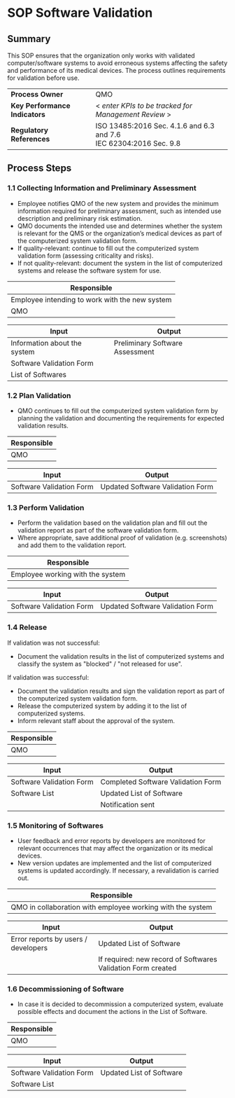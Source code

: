 # SOP Software Validation

## Summary

This SOP ensures that the organization only works with validated computer/software systems to avoid erroneous
systems affecting the safety and performance of its medical devices. The process outlines requirements for
validation before use.

|                           |                                                                      |
|---------------------------|----------------------------------------------------------------------|
| **Process Owner**         | QMO                                                                  |
| **Key Performance Indicators**         | < *enter KPIs to be tracked for Management Review* >    |
| **Regulatory References** | ISO 13485:2016 Sec. 4.1.6 and 6.3 and 7.6<br>IEC 62304:2016 Sec. 9.8 |

## Process Steps

### 1.1 Collecting Information and Preliminary Assessment

 * Employee notifies QMO of the new system and provides the minimum information required for preliminary
   assessment, such as intended use description and preliminary risk estimation.
 * QMO documents the intended use and determines whether the system is relevant for the QMS or the
   organization’s medical devices as part of the computerized system validation form.
 * If quality-relevant: continue to fill out the computerized system validation form (assessing criticality
   and risks).
 * If not quality-relevant: document the system in the list of computerized systems and release the software
   system for use.

| Responsible                                    |
|------------------------------------------------|
| Employee intending to work with the new system |
| QMO                                            |

| Input                        | Output                          |
|------------------------------|---------------------------------|
| Information about the system | Preliminary Software Assessment |
| Software Validation Form     |                                 |
| List of Softwares            |                                 |


### 1.2 Plan Validation

 * QMO continues to fill out the computerized system validation form by planning the validation and
   documenting the requirements for expected validation results.

| Responsible |
|-------------|
| QMO         |

| Input                    | Output                           |
|--------------------------|----------------------------------|
| Software Validation Form | Updated Software Validation Form |

### 1.3 Perform Validation

 * Perform the validation based on the validation plan and fill out the validation report as part of the
   software validation form.
 * Where appropriate, save additional proof of validation (e.g. screenshots) and add them to the validation
   report.

| Responsible                      |
|----------------------------------|
| Employee working with the system |

| Input                    | Output                           |
|--------------------------|----------------------------------|
| Software Validation Form | Updated Software Validation Form |


### 1.4 Release

If validation was not successful:

 * Document the validation results in the list of computerized systems and classify the system as "blocked" /
   "not released for use".

If validation was successful:

 * Document the validation results and sign the validation report as part of the computerized system
   validation form.
 * Release the computerized system by adding it to the list of computerized systems.
 * Inform relevant staff about the approval of the system.

| Responsible |
|-------------|
| QMO         |

| Input                    | Output                             |
|--------------------------|------------------------------------|
| Software Validation Form | Completed Software Validation Form |
| Software List            | Updated List of Software           |
|                          | Notification sent                  |

### 1.5 Monitoring of Softwares

 * User feedback and error reports by developers are monitored for relevant occurrences that may affect the
   organization or its medical devices.
 * New version updates are implemented and the list of computerized systems is updated accordingly. If
   necessary, a revalidation is carried out.

| Responsible                                                |
|------------------------------------------------------------|
| QMO in collaboration with employee working with the system |

| Input                               | Output                                                       |
|-------------------------------------|--------------------------------------------------------------|
| Error reports by users / developers | Updated List of Software                                     |
|                                     | If required: new record of Softwares Validation Form created |

### 1.6 Decommissioning of Software

 * In case it is decided to decommission a computerized system, evaluate possible effects and document the
   actions in the List of Software.

| Responsible |
|-------------|
| QMO         |

| Input                    | Output                   |
|--------------------------|--------------------------|
| Software Validation Form | Updated List of Software |
| Software List            |                          |
